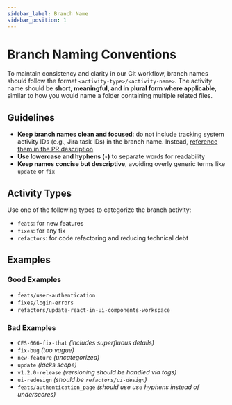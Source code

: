 ```yaml
---
sidebar_label: Branch Name
sidebar_position: 1
---
```


# Branch Naming Conventions

To maintain consistency and clarity in our Git workflow, branch names should follow the format `<activity-type>/<activity-name>`. The activity name should be **short, meaningful, and in plural form where applicable**, similar to how you would name a folder containing multiple related files.

## Guidelines

- **Keep branch names clean and focused**: do not include tracking system activity IDs (e.g., Jira task IDs) in the branch name. Instead, [reference them in the PR description](../pull-request/format.md#description)
- **Use lowercase and hyphens (`-`)** to separate words for readability
- **Keep names concise but descriptive**, avoiding overly generic terms like `update` or `fix`

## Activity Types

Use one of the following types to categorize the branch activity:

- `feats`: for new features
- `fixes`: for any fix
- `refactors`: for code refactoring and reducing technical debt

## Examples

### Good Examples

- `feats/user-authentication`
- `fixes/login-errors`
- `refactors/update-react-in-ui-components-workspace`

### Bad Examples

- `CES-666-fix-that` _(includes superfluous details)_
- `fix-bug` _(too vague)_
- `new-feature` _(uncategorized)_
- `update` _(lacks scope)_
- `v1.2.0-release` _(versioning should be handled via tags)_
- `ui-redesign` _(should be `refactors/ui-design`)_
- `feats/authentication_page` _(should use use hyphens instead of underscores)_

